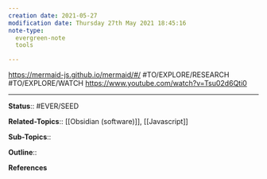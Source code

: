 ```yaml
---
creation date: 2021-05-27
modification date: Thursday 27th May 2021 18:45:16
note-type: 
  evergreen-note
  tools

---
```


https://mermaid-js.github.io/mermaid/#/
#TO/EXPLORE/RESEARCH 
#TO/EXPLORE/WATCH https://www.youtube.com/watch?v=Tsu02d6Qti0

---

**Status**:: #EVER/SEED 

**Related-Topics**:: [[Obsidian (software)]], [[Javascript]]
	
**Sub-Topics**:: 
	
**Outline**::

**References**